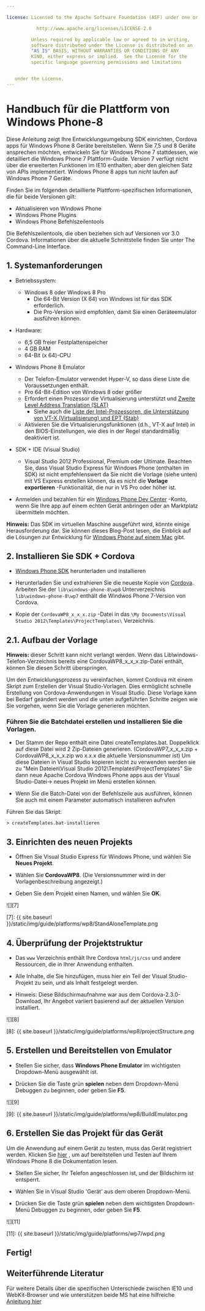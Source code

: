 ```yaml
---

license: Licensed to the Apache Software Foundation (ASF) under one or more contributor license agreements. See the NOTICE file distributed with this work for additional information regarding copyright ownership. The ASF licenses this file to you under the Apache License, Version 2.0 (the "License"); you may not use this file except in compliance with the License. You may obtain a copy of the License at

           http://www.apache.org/licenses/LICENSE-2.0

         Unless required by applicable law or agreed to in writing,
         software distributed under the License is distributed on an
         "AS IS" BASIS, WITHOUT WARRANTIES OR CONDITIONS OF ANY
         KIND, either express or implied.  See the License for the
         specific language governing permissions and limitations


   under the License.
---
```


# Handbuch für die Plattform von Windows Phone-8

Diese Anleitung zeigt Ihre Entwicklungsumgebung SDK einrichten, Cordova apps für Windows Phone 8 Geräte bereitstellen. Wenn Sie 7,5 und 8 Geräte ansprechen möchten, entwickeln Sie für Windows Phone 7 stattdessen, wie detailliert die Windows Phone 7 Plattform-Guide. Version 7 verfügt nicht über die erweiterten Funktionen im IE10 enthalten, aber den gleichen Satz von APIs implementiert. Windows Phone 8 apps tun *nicht* laufen auf Windows Phone 7 Geräte.

Finden Sie im folgenden detaillierte Plattform-spezifischen Informationen, die für beide Versionen gilt:

*   Aktualisieren von Windows Phone
*   Windows Phone Plugins
*   Windows Phone Befehlszeilentools

Die Befehlszeilentools, die oben beziehen sich auf Versionen vor 3.0 Cordova. Informationen über die aktuelle Schnittstelle finden Sie unter The Command-Line Interface.

## 1. Systemanforderungen

*   Betriebssystem:

    *   Windows 8 oder Windows 8 Pro
        *   Die 64-Bit Version (X 64) von Windows ist für das SDK erforderlich.
        *   Die Pro-Version wird empfohlen, damit Sie einen Geräteemulator ausführen können.

*   Hardware:

    *   6,5 GB freier Festplattenspeicher
    *   4 GB RAM
    *   64-Bit (x 64)-CPU

*   Windows Phone 8 Emulator

    *   Der Telefon-Emulator verwendet Hyper-V, so dass diese Liste die Voraussetzungen enthält.
    *   Pro 64-Bit-Edition von Windows 8 oder größer
    *   Erfordert einen Prozessor die Virtualisierung unterstützt und [Zweite Level Address Translation (SLAT)][1]
        *   Siehe auch die [Liste der Intel-Prozessoren, die Unterstützung von VT-X (Virtualisierung) und EPT (Stab)][2]
    *   Aktivieren Sie die Virtualisierungsfunktionen (d.h., VT-X auf Intel) in den BIOS-Einstellungen, wie dies in der Regel standardmäßig deaktiviert ist.

*   SDK + IDE (Visual Studio)

    *   Visual Studio 2012 Professional, Premium oder Ultimate. Beachten Sie, dass Visual Studio Express für Windows Phone (enthalten im SDK) ist nicht empfehlenswert da Sie nicht die Vorlage (siehe unten) mit VS Express erstellen können, da es nicht die **Vorlage exportieren** -Funktionalität, die nur in VS Pro oder höher ist.

*   Anmelden und bezahlen für ein [Windows Phone Dev Center][3] -Konto, wenn Sie Ihre app auf einem echten Gerät anbringen oder an Marktplatz übermitteln möchten.

 [1]: http://en.wikipedia.org/wiki/Second_Level_Address_Translation
 [2]: http://ark.intel.com/Products/VirtualizationTechnology
 [3]: http://dev.windowsphone.com/en-us/publish

**Hinweis:** Das SDK im virtuellen Maschine ausgeführt wird, könnte einige Herausforderung dar. Sie können dieses Blog-Post lesen, die Einblick auf die Lösungen zur Entwicklung für [Windows Phone auf einem Mac][4] gibt.

 [4]: http://aka.ms/BuildaWP8apponaMac

## 2. Installieren Sie SDK + Cordova

*   [Windows Phone SDK][5] herunterladen und installieren

*   Herunterladen Sie und extrahieren Sie die neueste Kopie von [Cordova][6]. Arbeiten Sie der `lib\windows-phone-8\wp8` Unterverzeichnis `lib\windows-phone-8\wp7` enthält die Windwos Phone 7-Version von Cordova.

*   Kopie der `CordovaWP8_x_x_x.zip` -Datei in das `\My Documents\Visual Studio 2012\Templates\ProjectTemplates\` Verzeichnis.

 [5]: http://www.microsoft.com/en-us/download/details.aspx?id=35471
 [6]: http://phonegap.com/download

## 2.1. Aufbau der Vorlage

**Hinweis:** dieser Schritt kann nicht verlangt werden. Wenn das Lib\windows-Telefon-Verzeichnis bereits eine CordovaWP8\_x\_x_x.zip-Datei enthält, können Sie diesen Schritt überspringen.

Um den Entwicklungsprozess zu vereinfachen, kommt Cordova mit einem Skript zum Erstellen der Visual Studio-Vorlagen. Dies ermöglicht schnelle Erstellung von Cordova-Anwendungen in Visual Studio. Diese Vorlage kann bei Bedarf geändert werden und die unten aufgeführten Schritte zeigen wie Sie vorgehen, wenn Sie die Vorlage generieren möchten.

### Führen Sie die Batchdatei erstellen und installieren Sie die Vorlagen.

*   Der Stamm der Repo enthält eine Datei createTemplates.bat. Doppelklick auf diese Datei wird 2 Zip-Dateien generieren. (CordovaWP7\_x\_x\_x.zip + CordovaWP8\_x\_x\_x.zip wo x.x.x die aktuelle Versionsnummer ist) Um diese Dateien in Visual Studio kopieren leicht zu verwenden werden sie zu "Mein Dateien\Visual Studio 2012\Templates\ProjectTemplates\" Sie dann neue Apache Cordova Windows Phone apps aus der Visual Studio-Datei-> neues Projekt im Menü erstellen können.

*   Wenn Sie die Batch-Datei von der Befehlszeile aus ausführen, können Sie auch mit einem Parameter automatisch installieren aufrufen

Führen Sie das Skript:

    > createTemplates.bat-installieren


## 3. Einrichten des neuen Projekts

*   Öffnen Sie Visual Studio Express für Windows Phone, und wählen Sie **Neues Projekt**.

*   Wählen Sie **CordovaWP8**. (Die Versionsnummer wird in der Vorlagenbeschreibung angezeigt.)

*   Geben Sie dem Projekt einen Namen, und wählen Sie **OK**.

![][7]

 [7]: {{ site.baseurl }}/static/img/guide/platforms/wp8/StandAloneTemplate.png

## 4. Überprüfung der Projektstruktur

*   Das `www` Verzeichnis enthält Ihre Cordova `html/js/css` und andere Ressourcen, die in Ihrer Anwendung enthalten.

*   Alle Inhalte, die Sie hinzufügen, muss hier ein Teil der Visual Studio-Projekt zu sein, und als Inhalt festgelegt werden.

*   Hinweis: Diese Bildschirmaufnahme war aus dem Cordova-2.3.0-Download, Ihr Angebot variiert basierend auf der aktuellen Version installiert.

![][8]

 [8]: {{ site.baseurl }}/static/img/guide/platforms/wp8/projectStructure.png

## 5. Erstellen und Bereitstellen von Emulator

*   Stellen Sie sicher, dass **Windows Phone Emulator** im wichtigsten Dropdown-Menü ausgewählt ist.

*   Drücken Sie die Taste grün **spielen** neben dem Dropdown-Menü Debuggen zu beginnen, oder geben Sie **F5**.

![][9]

 [9]: {{ site.baseurl }}/static/img/guide/platforms/wp8/BuildEmulator.png

## 6. Erstellen Sie das Projekt für das Gerät

Um die Anwendung auf einem Gerät zu testen, muss das Gerät registriert werden. Klicken Sie [hier][10] , um auf bereitstellen und Testen auf Ihrem Windows Phone 8 die Dokumentation lesen.

 [10]: http://msdn.microsoft.com/en-us/library/windowsphone/develop/ff402565(v=vs.105).aspx

*   Stellen Sie sicher, Ihr Telefon angeschlossen ist, und der Bildschirm ist entsperrt.

*   Wählen Sie in Visual Studio 'Gerät' aus dem oberen Dropdown-Menü.

*   Drücken Sie die Taste grün **spielen** neben dem wichtigsten Dropdown-Menü Debuggen zu beginnen, oder geben Sie **F5**.

![][11]

 [11]: {{ site.baseurl }}/static/img/guide/platforms/wp7/wpd.png

## Fertig!

## Weiterführende Literatur

Für weitere Details über die spezifischen Unterschiede zwischen IE10 und WebKit-Browser und wie unterstützen beide MS hat eine hilfreiche [Anleitung hier][12]

 [12]: http://blogs.windows.com/windows_phone/b/wpdev/archive/2012/11/15/adapting-your-webkit-optimized-site-for-internet-explorer-10.aspx
